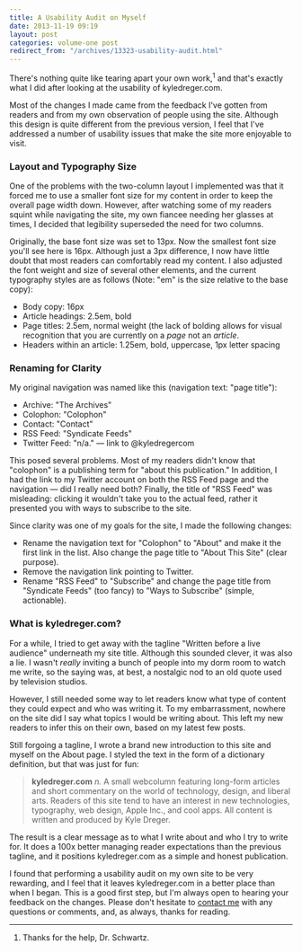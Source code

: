 ```yaml
---
title: A Usability Audit on Myself
date: 2013-11-19 09:19
layout: post
categories: volume-one post
redirect_from: "/archives/13323-usability-audit.html"
---
```



There's nothing quite like tearing apart your own work,<sup>1</sup> and that's exactly what I did after looking at the usability of kyledreger.com.

Most of the changes I made came from the feedback I've gotten from readers and from my own observation of people using the site. Although this design is quite different from the previous version, I feel that I've addressed a number of usability issues that make the site more enjoyable to visit.

### Layout and Typography Size
One of the problems with the two-column layout I implemented was that it forced me to use a smaller font size for my content in order to keep the overall page width down. However, after watching some of my readers squint while navigating the site, my own fiancee needing her glasses at times, I decided that legibility superseded the need for two columns.

Originally, the base font size was set to 13px. Now the smallest font size you'll see here is 16px. Although just a 3px difference, I now have little doubt that most readers can comfortably read my content. I also adjusted the font weight and size of several other elements, and the current typography styles are as follows (Note: "em" is the size relative to the base copy):

- Body copy: 16px
- Article headings: 2.5em, bold
- Page titles: 2.5em, normal weight (the lack of bolding allows for visual recognition that you are currently on a _page_ not an _article_.
- Headers within an article: 1.25em, bold, uppercase, 1px letter spacing

### Renaming for Clarity
My original navigation was named like this (navigation text: "page title"):

- Archive: "The Archives"
- Colophon: "Colophon"
- Contact: "Contact"
- RSS Feed: "Syndicate Feeds"
- Twitter Feed: "n/a." &mdash; link to @kyledregercom

This posed several problems. Most of my readers didn't know that "colophon" is a publishing term for "about this publication." In addition, I had the link to my Twitter account on both the RSS Feed page and the navigation &mdash; did I really need both? Finally, the title of "RSS Feed" was misleading: clicking it wouldn't take you to the actual feed, rather it presented you with ways to subscribe to the site.

Since clarity was one of my goals for the site, I made the following changes:

- Rename the navigation text for "Colophon" to "About" and make it the first link in the list. Also change the page title to "About This Site" (clear purpose).
- Remove the navigation link pointing to Twitter.
- Rename "RSS Feed" to "Subscribe" and change the page title from "Syndicate Feeds" (too fancy) to "Ways to Subscribe" (simple, actionable).

### What is kyledreger.com?
For a while, I tried to get away with the tagline "Written before a live audience" underneath my site title. Although this sounded clever, it was also a lie. I wasn't _really_ inviting a bunch of people into my dorm room to watch me write, so the saying was, at best, a nostalgic nod to an old quote used by television studios.

However, I still needed some way to let readers know what type of content they could expect and who was writing it. To my embarrassment, nowhere on the site did I say what topics I would be writing about. This left my new readers to infer this on their own, based on my latest few posts.

Still forgoing a tagline, I wrote a brand new introduction to this site and myself on the About page. I styled the text in the form of a dictionary definition, but that was just for fun:

> **kyledreger.com** _n._ A small webcolumn featuring long-form articles and short commentary on the world of technology, design, and liberal arts. Readers of this site tend to have an interest in new technologies, typography, web design, Apple Inc., and cool apps. All content is written and produced by Kyle Dreger.

The result is a clear message as to what I write about and who I try to write for. It does a 100x better managing reader expectations than the previous tagline, and it positions kyledreger.com as a simple and honest publication.

I found that performing a usability audit on my own site to be very rewarding, and I feel that it leaves kyledreger.com in a better place than when I began. This is a good first step, but I'm always open to hearing your feedback on the changes. Please don't hesitate to [contact me](/contact) with any questions or comments, and, as always, thanks for reading.

---

1. Thanks for the help, Dr. Schwartz.

